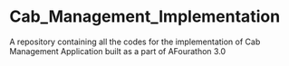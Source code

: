 # Cab_Management_Implementation
A repository containing all the codes for the implementation of Cab Management Application built as a part of AFourathon 3.0
